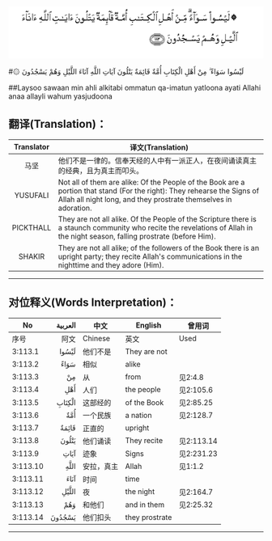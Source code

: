 ![003:113](images/003_113.gif)

#۞ لَيْسُوا سَوَاءً ۗ مِنْ أَهْلِ الْكِتَابِ أُمَّةٌ قَائِمَةٌ يَتْلُونَ آيَاتِ اللَّهِ آنَاءَ اللَّيْلِ وَهُمْ يَسْجُدُونَ 

##Laysoo sawaan min ahli alkitabi ommatun qa-imatun yatloona ayati Allahi anaa allayli wahum yasjudoona 

## 翻译(Translation)：

| Translator | 译文(Translation)                                            |
| :--------: | ------------------------------------------------------------ |
|    马坚    | 他们不是一律的。信奉天经的人中有一派正人，在夜间诵读真主的经典，且为真主而叩头。 |
|  YUSUFALI  | Not all of them are alike: Of the People of the Book are a portion that stand (For the right): They rehearse the Signs of Allah all night long, and they prostrate themselves in adoration. |
| PICKTHALL  | They are not all alike. Of the People of the Scripture there is a staunch community who recite the revelations of Allah in the night season, falling prostrate (before Him). |
|   SHAKIR   | They are not all alike; of the followers of the Book there is an upright party; they recite Allah's communications in the nighttime and they adore (Him). |

---

## 对位释义(Words Interpretation)：

| No   | العربية | 中文    | English | 曾用词 |
| ---- | ------: | ------- | ------- | ------ |
| 序号 |    阿文 | Chinese | 英文    | Used   |
| 3:113.1  | لَيْسُوا  | 他们不是   | They are not   |            |
| 3:113.2  | سَوَاءً   | 相似       | alike          |            |
| 3:113.3  | مِنْ     | 从         | from           | 见2:4.8    |
| 3:113.4  | أَهْلِ    | 人们       | the people     | 见2:105.6  |
| 3:113.5  | الْكِتَابِ | 这部经的   | of the Book    | 见2:85.25  |
| 3:113.6  | أُمَّةٌ    | 一个民族   | a nation       | 见2:128.7  |
| 3:113.7  | قَائِمَةٌ  | 正直的     | upright        |            |
| 3:113.8  | يَتْلُونَ  | 他们诵读   | They recite    | 见2:113.14 |
| 3:113.9  | آيَاتِ   | 迹象       | Signs          | 见2:231.23 |
| 3:113.10 | اللَّهِ   | 安拉，真主 | Allah          | 见1:1.2    |
| 3:113.11 | آنَاءَ   | 时间       | time           |            |
| 3:113.12 | اللَّيْلِ  | 夜         | the night      | 见2:164.7  |
| 3:113.13 | وَهُمْ    | 和他们     | and in them    | 见2:25.32  |
| 3:113.14 | يَسْجُدُونَ | 他们扣头   | they prostrate |            |

---
